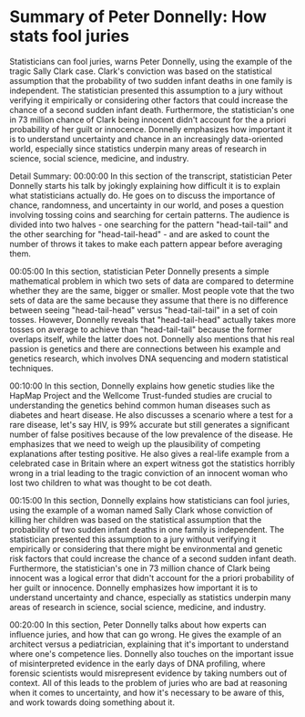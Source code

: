 # Summary of Peter Donnelly: How stats fool juries

Statisticians can fool juries, warns Peter Donnelly, using the example of the tragic Sally Clark case. Clark's conviction was based on the statistical assumption that the probability of two sudden infant deaths in one family is independent. The statistician presented this assumption to a jury without verifying it empirically or considering other factors that could increase the chance of a second sudden infant death. Furthermore, the statistician's one in 73 million chance of Clark being innocent didn't account for the a priori probability of her guilt or innocence. Donnelly emphasizes how important it is to understand uncertainty and chance in an increasingly data-oriented world, especially since statistics underpin many areas of research in science, social science, medicine, and industry.

Detail Summary: 
00:00:00
In this section of the transcript, statistician Peter Donnelly starts his talk by jokingly explaining how difficult it is to explain what statisticians actually do. He goes on to discuss the importance of chance, randomness, and uncertainty in our world, and poses a question involving tossing coins and searching for certain patterns. The audience is divided into two halves - one searching for the pattern "head-tail-tail" and the other searching for "head-tail-head" - and are asked to count the number of throws it takes to make each pattern appear before averaging them.

00:05:00
In this section, statistician Peter Donnelly presents a simple mathematical problem in which two sets of data are compared to determine whether they are the same, bigger or smaller. Most people vote that the two sets of data are the same because they assume that there is no difference between seeing "head-tail-head" versus "head-tail-tail" in a set of coin tosses. However, Donnelly reveals that "head-tail-head" actually takes more tosses on average to achieve than "head-tail-tail" because the former overlaps itself, while the latter does not. Donnelly also mentions that his real passion is genetics and there are connections between his example and genetics research, which involves DNA sequencing and modern statistical techniques.

00:10:00
In this section, Donnelly explains how genetic studies like the HapMap Project and the Wellcome Trust-funded studies are crucial to understanding the genetics behind common human diseases such as diabetes and heart disease. He also discusses a scenario where a test for a rare disease, let's say HIV, is 99% accurate but still generates a significant number of false positives because of the low prevalence of the disease. He emphasizes that we need to weigh up the plausibility of competing explanations after testing positive. He also gives a real-life example from a celebrated case in Britain where an expert witness got the statistics horribly wrong in a trial leading to the tragic conviction of an innocent woman who lost two children to what was thought to be cot death.

00:15:00
In this section, Donnelly explains how statisticians can fool juries, using the example of a woman named Sally Clark whose conviction of killing her children was based on the statistical assumption that the probability of two sudden infant deaths in one family is independent. The statistician presented this assumption to a jury without verifying it empirically or considering that there might be environmental and genetic risk factors that could increase the chance of a second sudden infant death. Furthermore, the statistician's one in 73 million chance of Clark being innocent was a logical error that didn't account for the a priori probability of her guilt or innocence. Donnelly emphasizes how important it is to understand uncertainty and chance, especially as statistics underpin many areas of research in science, social science, medicine, and industry.

00:20:00
In this section, Peter Donnelly talks about how experts can influence juries, and how that can go wrong. He gives the example of an architect versus a pediatrician, explaining that it's important to understand where one's competence lies. Donnelly also touches on the important issue of misinterpreted evidence in the early days of DNA profiling, where forensic scientists would misrepresent evidence by taking numbers out of context. All of this leads to the problem of juries who are bad at reasoning when it comes to uncertainty, and how it's necessary to be aware of this, and work towards doing something about it.

